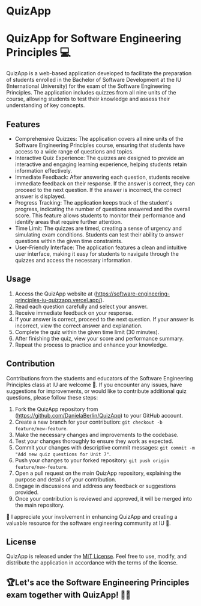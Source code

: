 # QuizApp
# QuizApp for Software Engineering Principles 💻

QuizApp is a web-based application developed to facilitate the preparation of students enrolled in the Bachelor of Software Development at the IU (International University) for the exam of the Software Engineering Principles. The application includes quizzes from all nine units of the course, allowing students to test their knowledge and assess their understanding of key concepts.

## Features

- Comprehensive Quizzes: The application covers all nine units of the Software Engineering Principles course, ensuring that students have access to a wide range of questions and topics.
- Interactive Quiz Experience: The quizzes are designed to provide an interactive and engaging learning experience, helping students retain information effectively.
- Immediate Feedback: After answering each question, students receive immediate feedback on their response. If the answer is correct, they can proceed to the next question. If the answer is incorrect, the correct answer is displayed.
- Progress Tracking: The application keeps track of the student's progress, indicating the number of questions answered and the overall score. This feature allows students to monitor their performance and identify areas that require further attention.
- Time Limit: The quizzes are timed, creating a sense of urgency and simulating exam conditions. Students can test their ability to answer questions within the given time constraints.
- User-Friendly Interface: The application features a clean and intuitive user interface, making it easy for students to navigate through the quizzes and access the necessary information.

## Usage

1. Access the QuizApp website at (https://software-engineering-principles-iu-quizzapp.vercel.app/).
2. Read each question carefully and select your answer.
3. Receive immediate feedback on your response.
4. If your answer is correct, proceed to the next question. If your answer is incorrect, view the correct answer and explanation.
5. Complete the quiz within the given time limit (30 minutes).
6. After finishing the quiz, view your score and performance summary.
7. Repeat the process to practice and enhance your knowledge.

## Contribution

Contributions from the students and educators of the Software Engineering Principles class at IU are welcome 🙂. If you encounter any issues, have suggestions for improvements, or would like to contribute additional quiz questions, please follow these steps:

1. Fork the QuizApp repository from (https://github.com/DanielaBerlin/QuizApp) to your GitHub account.
2. Create a new branch for your contribution: `git checkout -b feature/new-feature`.
3. Make the necessary changes and improvements to the codebase.
4. Test your changes thoroughly to ensure they work as expected.
5. Commit your changes with descriptive commit messages: `git commit -m "Add new quiz questions for Unit 7"`.
6. Push your changes to your forked repository: `git push origin feature/new-feature`.
7. Open a pull request on the main QuizApp repository, explaining the purpose and details of your contribution.
8. Engage in discussions and address any feedback or suggestions provided.
9. Once your contribution is reviewed and approved, it will be merged into the main repository.

🎉 I appreciate your involvement in enhancing QuizApp and creating a valuable resource for the software engineering community at IU 🤗.

## License

QuizApp is released under the [MIT License](https://opensource.org/licenses/MIT). Feel free to use, modify, and distribute the application in accordance with the terms of the license.

## 🏆Let's ace the Software Engineering Principles exam together with QuizApp! 🙌🏾
